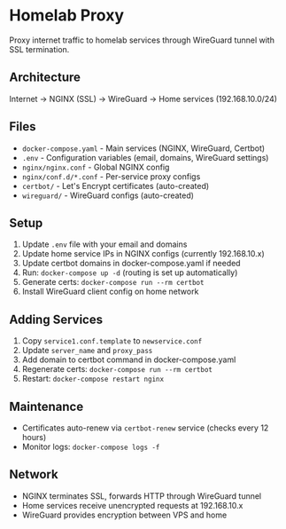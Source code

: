 # Homelab Proxy

Proxy internet traffic to homelab services through WireGuard tunnel with SSL termination.

## Architecture
Internet → NGINX (SSL) → WireGuard → Home services (192.168.10.0/24)

## Files
- `docker-compose.yaml` - Main services (NGINX, WireGuard, Certbot)
- `.env` - Configuration variables (email, domains, WireGuard settings)
- `nginx/nginx.conf` - Global NGINX config  
- `nginx/conf.d/*.conf` - Per-service proxy configs
- `certbot/` - Let's Encrypt certificates (auto-created)
- `wireguard/` - WireGuard configs (auto-created)

## Setup
1. Update `.env` file with your email and domains
2. Update home service IPs in NGINX configs (currently 192.168.10.x)
3. Update certbot domains in docker-compose.yaml if needed
4. Run: `docker-compose up -d` (routing is set up automatically)
5. Generate certs: `docker-compose run --rm certbot`
6. Install WireGuard client config on home network

## Adding Services
1. Copy `service1.conf.template` to `newservice.conf`
2. Update `server_name` and `proxy_pass` 
3. Add domain to certbot command in docker-compose.yaml
4. Regenerate certs: `docker-compose run --rm certbot`
5. Restart: `docker-compose restart nginx`

## Maintenance
- Certificates auto-renew via `certbot-renew` service (checks every 12 hours)
- Monitor logs: `docker-compose logs -f`

## Network
- NGINX terminates SSL, forwards HTTP through WireGuard tunnel
- Home services receive unencrypted requests at 192.168.10.x
- WireGuard provides encryption between VPS and home